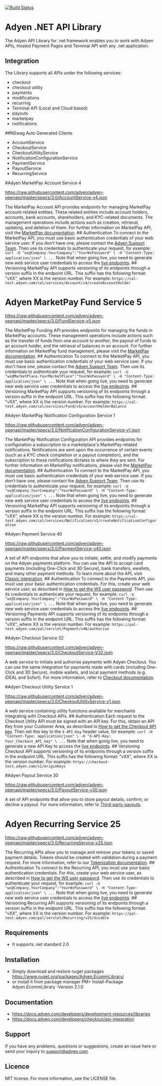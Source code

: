 [![Build Status](https://travis-ci.org/Adyen/adyen-dotnet-api-library.svg?branch=develop)](https://travis-ci.org/Adyen/adyen-dotnet-api-library)


# Adyen .NET API Library

The Adyen API Library for .net framework enables you to work with Adyen APIs, Hosted Payment Pages and Terminal API with any .net application.


## Integration
The Library supports all APIs under the following services:

* checkout
* checkout utility
* payments
* modifications
* recurring
* Terminal API (Local and Cloud based)
* payouts
* marketpay
* notifications

##NSwag Auto Generated Clients

* AccountService
* CheckoutService
* CheckoutUtilityService
* NotificationConfigurationService
* PaymentService
* PayoutService
* RecurringService


#Adyen MarketPay Account Service 4

https://raw.githubusercontent.com/adyen/adyen-openapi/master/specs/3.0/AccountService-v4.json

The MarketPay Account API provides endpoints for managing MarketPay account-related entities. These related entities include account holders, accounts, bank accounts, shareholders, and KYC-related documents. The management operations include actions such as creation, retrieval, updating, and deletion of them. For further information on MarketPay API, visit the [MarketPay documentation](https://docs.adyen.com/developers/marketpay/marketpay-overview). ## Authentication To connect to the MarketPay API, you must use basic authentication credentials of your web service user. If you don't have one, please contact the [Adyen Support Team](https://support.adyen.com/hc/en-us/requests/new). Then use its credentials to authenticate your request, for example: ``` curl -U "ws@Company.YourCompany":"YourWsPassword" \ -H "Content-Type: application/json" \ ... ``` Note that when going live, you need to generate new web service user credentials to access the [live endpoints](https://docs.adyen.com/developers/api-reference/live-endpoints). ## Versioning MarketPay API supports versioning of its endpoints through a version suffix in the endpoint URL. This suffix has the following format: "vXX", where XX is the version number. For example: ``` https://cal-test.adyen.com/cal/services/Account/v4/createAccountHolder ```

# Adyen MarketPay Fund Service 5

https://raw.githubusercontent.com/adyen/adyen-openapi/master/specs/3.0/FundService-v5.json

The MarketPay Funding API provides endpoints for managing the funds in MarketPay accounts. These management operations include actions such as the transfer of funds from one account to another, the payout of funds to an account holder, and the retrieval of balances in an account. For further information on MarketPay fund management, please visit the [MarketPay documentation](https://docs.adyen.com/developers/marketpay). ## Authentication To connect to the MarketPay API, you must use basic authentication credentials of your web service user. If you don't have one, please contact the [Adyen Support Team](https://support.adyen.com/hc/en-us/requests/new). Then use its credentials to authenticate your request, for example: ``` curl -U "ws@MarketPlace.YourMarketPlace":"YourWsPassword" \ -H "Content-Type: application/json" \ ... ``` Note that when going live, you need to generate new web service user credentials to access the [live endpoints](https://docs.adyen.com/developers/development-resources/live-endpoints). ## Versioning MarketPay API supports versioning of its endpoints through a version suffix in the endpoint URL. This suffix has the following format: "vXX", where XX is the version number. For example: ``` https://cal-test.adyen.com/cal/services/Fund/v5/accountHolderBalance ```


#Adyen MarketPay Notification Configuration Service 1

https://raw.githubusercontent.com/adyen/adyen-openapi/master/specs/3.0/NotificationConfigurationService-v1.json

The MarketPay Notification Configuration API provides endpoints for configuration a subscription to a marketplace's MarketPay-related notifications. Notifications are sent upon the occurrence of certain events (such as a KYC check completion or a payout completion), and the subscription to these notifications dictates to where they are sent. For further information on MarketPay notifications, please visit the [MarketPay documentation](https://docs.adyen.com/developers/marketpay/marketpay-overview). ## Authentication To connect to the MarketPay API, you must use basic authentication credentials of your web service user. If you don't have one, please contact the [Adyen Support Team](https://support.adyen.com/hc/en-us/requests/new). Then use its credentials to authenticate your request, for example: ``` curl -U "ws@Company.YourCompany":"YourWsPassword" \ -H "Content-Type: application/json" \ ... ``` Note that when going live, you need to generate new web service user credentials to access the [live endpoints](https://docs.adyen.com/developers/api-reference/live-endpoints). ## Versioning MarketPay API supports versioning of its endpoints through a version suffix in the endpoint URL. This suffix has the following format: "vXX", where XX is the version number. For example: ``` https://cal-test.adyen.com/cal/services/Notification/v1/createNotificationConfiguration ```


#Adyen Payment Service 40

https://raw.githubusercontent.com/adyen/adyen-openapi/master/specs/3.0/PaymentService-v40.json

A set of API endpoints that allow you to initiate, settle, and modify payments on the Adyen payments platform. You can use the API to accept card payments (including One-Click and 3D Secure), bank transfers, ewallets, and many other payment methods. To learn more about the API, visit [Classic integration](https://docs.adyen.com/developers/classic-integration). ## Authentication To connect to the Payments API, you must use your basic authentication credentials. For this, create your web service user, as described in [How to get the WS user password](https://docs.adyen.com/developers/user-management/how-to-get-the-web-service-ws-user-password). Then use its credentials to authenticate your request, for example: ``` curl -U "ws@Company.YourCompany":"YourWsPassword" \ -H "Content-Type: application/json" \ ... ``` Note that when going live, you need to generate new web service user credentials to access the [live endpoints](https://docs.adyen.com/developers/development-resources/live-endpoints). ## Versioning Payments API supports versioning of its endpoints through a version suffix in the endpoint URL. This suffix has the following format: "vXX", where XX is the version number. For example: ``` https://pal-test.adyen.com/pal/servlet/Payment/v40/authorise ```


#Adyen Checkout Service 32

https://raw.githubusercontent.com/adyen/adyen-openapi/master/specs/3.0/CheckoutService-V32.json

A web service to initiate and authorise payments with Adyen Checkout. You can use the same integration for payments made with cards (including One-Click and 3D Secure), mobile wallets, and local payment methods (e.g. iDEAL and Sofort). For more information, refer to [Checkout documentation](https://docs.adyen.com/developers/checkout).

#Adyen Checkout Utility Service 1

https://raw.githubusercontent.com/adyen/adyen-openapi/master/specs/3.0/CheckoutUtilityService-v1.json

A web service containing utility functions available for merchants integrating with Checkout APIs. ## Authentication Each request to the Checkout Utility API must be signed with an API key. For this, obtain an API Key from your Customer Area, as described in [How to get the Checkout API key](https://docs.adyen.com/developers/user-management/how-to-get-the-checkout-api-key). Then set this key to the `X-API-Key` header value, for example: ``` curl -H "Content-Type: application/json" \ -H "X-API-Key: Your_Checkout_API_key" \ ... ``` Note that when going live, you need to generate a new API Key to access the [live endpoints](https://docs.adyen.com/developers/api-reference/live-endpoints). ## Versioning Checkout API supports versioning of its endpoints through a version suffix in the endpoint URL. This suffix has the following format: "vXX", where XX is the version number. For example: ``` https://checkout-test.adyen.com/v1/originKeys ```




#Adyen Payout Service 30

https://raw.githubusercontent.com/adyen/adyen-openapi/master/specs/3.0/PayoutService-v30.json

A set of API endpoints that allow you to store payout details, confirm, or decline a payout. For more information, refer to [Third-party payouts](https://docs.adyen.com/developers/features/third-party-payouts).





# Adyen Recurring Service 25

https://raw.githubusercontent.com/adyen/adyen-openapi/master/specs/3.0/RecurringService-v25.json

The Recurring APIs allow you to manage and remove your tokens or saved payment details. Tokens should be created with validation during a payment request. For more information, refer to our [Tokenization documentation](https://docs.adyen.com/developers/features/tokenization). ## Authentication To connect to the Recurring API, you must use your basic authentication credentials. For this, create your web service user, as described in [How to get the WS user password](https://docs.adyen.com/developers/user-management/how-to-get-the-web-service-ws-user-password). Then use its credentials to authenticate your request, for example: ``` curl -U "ws@Company.YourCompany":"YourWsPassword" \ -H "Content-Type: application/json" \ ... ``` Note that when going live, you need to generate new web service user credentials to access the [live endpoints](https://docs.adyen.com/developers/development-resources/live-endpoints). ## Versioning Recurring API supports versioning of its endpoints through a version suffix in the endpoint URL. This suffix has the following format: "vXX", where XX is the version number. For example: ``` https://pal-test.adyen.com/pal/servlet/Recurring/v25/disable ```




## Requirements

* It supports .net standard 2.0

## Installation

* Simply download and restore nuget packages  
 https://www.nuget.org/packages/Adyen.EcommLibrary/
* or install it from package manager
 PM> Install-Package Adyen.EcommLibrary -Version 2.1.0

## Documentation
* https://docs.adyen.com/developers/development-resources/libraries
* https://docs.adyen.com/developers/checkout/api-integration

## Support
If you have any problems, questions or suggestions, create an issue here or send your inquiry to support@adyen.com.

## Licence

MIT license. For more information, see the LICENSE file.
